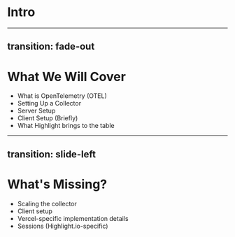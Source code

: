 # Intro

---
transition: fade-out
---

# What We Will Cover

- What is OpenTelemetry (OTEL)
- Setting Up a Collector
- Server Setup
- Client Setup (Briefly)
- What Highlight brings to the table

---
transition: slide-left
---

# What's Missing?

- Scaling the collector
- Client setup
- Vercel-specific implementation details
- Sessions (Highlight.io-specific)

<!--
This slide will be repeated later
-->